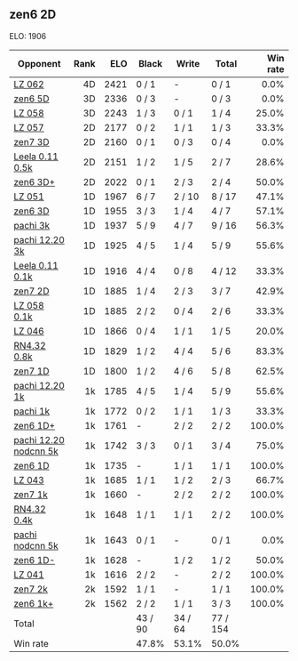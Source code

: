 ## zen6 2D ##

ELO: 1906

Opponent | Rank | ELO | Black | Write | Total | Win rate
---------|-----:|----:|-------|-------|-------|-------:
[LZ 062](LZ%20062.md) | 4D | 2421 | 0 / 1 | - | 0 / 1 | 0.0%
[zen6 5D](zen6%205D.md) | 3D | 2336 | 0 / 3 | - | 0 / 3 | 0.0%
[LZ 058](LZ%20058.md) | 3D | 2243 | 1 / 3 | 0 / 1 | 1 / 4 | 25.0%
[LZ 057](LZ%20057.md) | 2D | 2177 | 0 / 2 | 1 / 1 | 1 / 3 | 33.3%
[zen7 3D](zen7%203D.md) | 2D | 2160 | 0 / 1 | 0 / 3 | 0 / 4 | 0.0%
[Leela 0.11 0.5k](Leela%200.11%200.5k.md) | 2D | 2151 | 1 / 2 | 1 / 5 | 2 / 7 | 28.6%
[zen6 3D+](zen6%203D+.md) | 2D | 2022 | 0 / 1 | 2 / 3 | 2 / 4 | 50.0%
[LZ 051](LZ%20051.md) | 1D | 1967 | 6 / 7 | 2 / 10 | 8 / 17 | 47.1%
[zen6 3D](zen6%203D.md) | 1D | 1955 | 3 / 3 | 1 / 4 | 4 / 7 | 57.1%
[pachi 3k](pachi%203k.md) | 1D | 1937 | 5 / 9 | 4 / 7 | 9 / 16 | 56.3%
[pachi 12.20 3k](pachi%2012.20%203k.md) | 1D | 1925 | 4 / 5 | 1 / 4 | 5 / 9 | 55.6%
[Leela 0.11 0.1k](Leela%200.11%200.1k.md) | 1D | 1916 | 4 / 4 | 0 / 8 | 4 / 12 | 33.3%
[zen7 2D](zen7%202D.md) | 1D | 1885 | 1 / 4 | 2 / 3 | 3 / 7 | 42.9%
[LZ 058 0.1k](LZ%20058%200.1k.md) | 1D | 1885 | 2 / 2 | 0 / 4 | 2 / 6 | 33.3%
[LZ 046](LZ%20046.md) | 1D | 1866 | 0 / 4 | 1 / 1 | 1 / 5 | 20.0%
[RN4.32 0.8k](RN4.32%200.8k.md) | 1D | 1829 | 1 / 2 | 4 / 4 | 5 / 6 | 83.3%
[zen7 1D](zen7%201D.md) | 1D | 1800 | 1 / 2 | 4 / 6 | 5 / 8 | 62.5%
[pachi 12.20 1k](pachi%2012.20%201k.md) | 1k | 1785 | 4 / 5 | 1 / 4 | 5 / 9 | 55.6%
[pachi 1k](pachi%201k.md) | 1k | 1772 | 0 / 2 | 1 / 1 | 1 / 3 | 33.3%
[zen6 1D+](zen6%201D+.md) | 1k | 1761 | - | 2 / 2 | 2 / 2 | 100.0%
[pachi 12.20 nodcnn 5k](pachi%2012.20%20nodcnn%205k.md) | 1k | 1742 | 3 / 3 | 0 / 1 | 3 / 4 | 75.0%
[zen6 1D](zen6%201D.md) | 1k | 1735 | - | 1 / 1 | 1 / 1 | 100.0%
[LZ 043](LZ%20043.md) | 1k | 1685 | 1 / 1 | 1 / 2 | 2 / 3 | 66.7%
[zen7 1k](zen7%201k.md) | 1k | 1660 | - | 2 / 2 | 2 / 2 | 100.0%
[RN4.32 0.4k](RN4.32%200.4k.md) | 1k | 1648 | 1 / 1 | 1 / 1 | 2 / 2 | 100.0%
[pachi nodcnn 5k](pachi%20nodcnn%205k.md) | 1k | 1643 | 0 / 1 | - | 0 / 1 | 0.0%
[zen6 1D-](zen6%201D-.md) | 1k | 1628 | - | 1 / 2 | 1 / 2 | 50.0%
[LZ 041](LZ%20041.md) | 1k | 1616 | 2 / 2 | - | 2 / 2 | 100.0%
[zen7 2k](zen7%202k.md) | 2k | 1592 | 1 / 1 | - | 1 / 1 | 100.0%
[zen6 1k+](zen6%201k+.md) | 2k | 1562 | 2 / 2 | 1 / 1 | 3 / 3 | 100.0%
Total | | | 43 / 90 | 34 / 64 | 77 / 154 | 
Win rate| | | 47.8% | 53.1% | 50.0% | 
